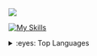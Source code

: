 
<img src="https://quotes-github-readme.vercel.app/api?type=horizontal&theme=dark&quote=程序员，喜欢写代码，喜欢做产品，喜欢分享技术知识，努力成为全栈，独立开发者。&author=古时的云"  />

[![My Skills](https://skillicons.dev/icons?i=javascript,typescript,react,vue,html,css,nodejs,figma&theme=light)](https://skillicons.dev)

<details>
<summary>:eyes: Top Languages</summary>
  
[![Anurag's GitHub stats](https://github-readme-stats.vercel.app/api?username=Yunxj)](https://github.com/anuraghazra/github-readme-stats)

</details>





